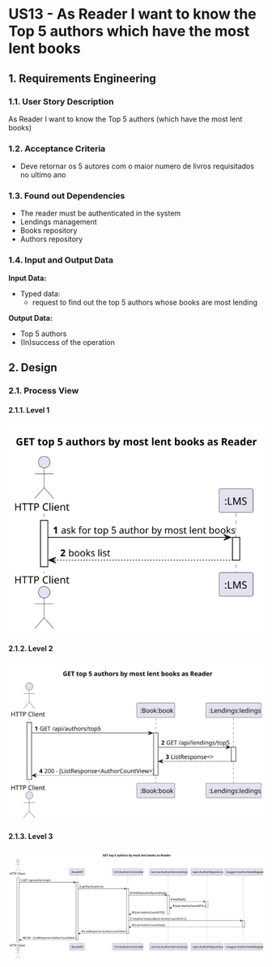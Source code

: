 # US13 - As Reader I want to know the Top 5 authors which have the most lent books

## 1. Requirements Engineering
### 1.1. User Story Description

As Reader I want to know the Top 5 authors (which have the most lent books)

### 1.2. Acceptance Criteria
- Deve retornar os 5 autores com o maior numero de livros requisitados no ultimo ano


### 1.3. Found out Dependencies
- The reader must be authenticated in the system
- Lendings management
- Books repository
- Authors repository
### 1.4. Input and Output Data

**Input Data:**

* Typed data:
   - request to find out the top 5 authors whose books are most lending

**Output Data:**

* Top 5 authors 
* (In)success of the operation

## 2. Design
### 2.1. Process View
#### 2.1.1. Level 1
![SD](N1_VP_UC13.svg)

#### 2.1.2. Level 2
![SD](N2_VP_UC13.svg)

#### 2.1.3. Level 3
![SD](N3_VP_UC13.svg)